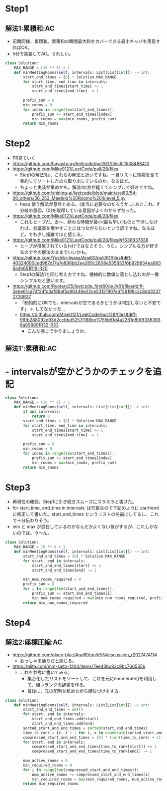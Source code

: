 # Step1
## 解法1:累積和:AC
 - 前問同様、累積和。累積和の瞬間最大和をカバーできる最小キャパを用意すればOK。
 - 5分で実装してAC。うれしい。
```py
class Solution:
    MAX_RANGE = (10 ** 6) + 1
    def minMeetingRooms(self, intervals: List[List[int]]) -> int:
        start_end_times = [0] * Solution.MAX_RANGE
        for start_time, end_time in intervals:
            start_end_times[start_time] += 1
            start_end_times[end_time] -= 1
        
        prefix_sum = 0
        min_rooms = 0
        for index in range(len(start_end_times)):
            prefix_sum += start_end_times[index]
            min_rooms = max(min_rooms, prefix_sum)
        return min_rooms
```

# Step2
 - PR見ていく
 - https://github.com/hayashi-ay/leetcode/pull/62/files#r1538488410
 - https://github.com/Mike0121/LeetCode/pull/28/files
   - Step1の解法1は、これらの解法と近いですね。一旦リストに情報を全て集約してソートしたのち取り出しているのか。なるほど。
   - ちょっと実装が重めかも。解法1の方が軽くてシンプルで好きですね。
 - https://github.com/shining-ai/leetcode/blob/main/arai60/54-60_others/56_253_Meeting%20Rooms%20II/level_5.py
   - heap 使う解法が意外とある。(本当に必要なのだろうか...) あとこれ、if分岐の意図、[0]を取得している意図がよくわからずだった。
 - https://github.com/Mike0121/LeetCode/pull/28/files
   - これもヒープだ。あ〜、終わる時間が最小(最も早い)ものと干渉しなければ、会議室を増やすことにはつながらないという訳ですね。なるほど。でも少し複雑ではと感じる。
 - https://github.com/Mike0121/LeetCode/pull/28/files#r1636837838
   - ヒープが推奨されているわけではなさそう。うむ。シンプルな方が好きなので今の解法のままでいいかも。
 - https://github.com/Yoshiki-Iwasa/Arai60/pull/61/files#diff-40324090ced987d17a7e896bb2ee269c2808e535833f6b829834ea9836adb651R19-R20
   - Step1の解法1と同じ考え方ですね。機械的に数値に落とし込むのが一番シンプルだと思います。
 - https://github.com/Ryotaro25/leetcode_first60/pull/61/files#diff-2ebe61ca7df24fc3af88af5a96446e22ce53121907edf39198c3c8dd32372720R37
   - 「制約的にOKでも、intervalsが空であるかどうかは判定しないと不安です」 <- してなかった...
   - https://github.com/Mike0121/LeetCode/pull/28/files#diff-98fb288092e93d2ccbbd5257f188be11755b51d4a2261d80f93363938a99889fR32-R33
       - こんな感じでやりましょうか。
## 解法1':累積和:AC
# - intervalsが空かどうかのチェックを追記
```py
class Solution:
    MAX_RANGE = (10 ** 6) + 1
    def minMeetingRooms(self, intervals: List[List[int]]) -> int:
        if not intervals:
            return 0
        start_end_times = [0] * Solution.MAX_RANGE
        for start_time, end_time in intervals:
            start_end_times[start_time] += 1
            start_end_times[end_time] -= 1
        
        prefix_sum = 0
        min_rooms = 0
        for index in range(len(start_end_times)):
            prefix_sum += start_end_times[index]
            min_rooms = max(min_rooms, prefix_sum)
        return min_rooms
```

# Step3
 - 再現性の確認。Step1に引き続きスムーズにスラスラと書けた。
 - for start_time, end_time in intervals: は冗長なので下記のように start/end に修正して書いた。start_end_times というリストの名前にしてるし、これで十分伝わりそう。
 - min と max が混在しているのがなんだかよくない気がするが、これしかないのでは。う～ん。
```py
class Solution:
    MAX_RANGE = 10 ** 6 + 1
    def minMeetingRooms(self, intervals: List[List[int]]) -> int:
        start_and_end_times = [0] * Solution.MAX_RANGE
        for start, end in intervals:
            start_and_end_times[start] += 1
            start_and_end_times[end] -= 1
        
        min_num_rooms_required = 0
        prefix_sum = 0
        for i in range(len(start_and_end_times)):
            prefix_sum += start_and_end_times[i]
            min_num_rooms_required = max(min_num_rooms_required, prefix_sum)
        return min_num_rooms_required
```
# Step4
## 解法2:座標圧縮:AC
 - https://github.com/olsen-blue/Arai60/pull/57#discussion_r2027474114
   - おっしゃる通りだと感じる。
 - https://qiita.com/mm-saito-1204/items/7ee43bc83c9bc766535b
   - これを参考に書いてみる。
       - 集合化したリストをソートして、これを元にenumerate()を利用して、値->ランクの辞書を作る。
       - 最後に、元の配列を舐めながら順位づけをする。
```py
class Solution:
    def minMeetingRooms(self, intervals: List[List[int]]) -> int:
        start_and_end_times = set()
        for start, end in intervals:
            start_and_end_times.add(start)
            start_and_end_times.add(end)
        sorted_start_and_end_times = sorted(start_and_end_times)
        time_to_rank = {x: i + 1 for i, x in enumerate(sorted_start_and_end_times)}
        compressed_start_and_end_times = [0] * (len(time_to_rank) + 1)
        for start, end in intervals:
            compressed_start_and_end_times[time_to_rank[start]] += 1
            compressed_start_and_end_times[time_to_rank[end]] -= 1
        
        num_active_rooms = 0
        min_required_rooms = 0
        for i in range(len(compressed_start_and_end_times)):
            num_active_rooms += compressed_start_and_end_times[i]
            min_required_rooms = max(min_required_rooms, num_active_rooms)
        return min_required_rooms
```
